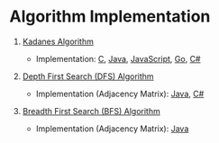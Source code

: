 # Algorithm Implementation

1) [Kadanes Algorithm](src/kadanes_algorithm)
    - Implementation: [C](src/kadanes_algorithm/KadanesImpl.c), [Java](src/kadanes_algorithm/KadanesImpl.java), [JavaScript](src/kadanes_algorithm/KadanesImpl.js), [Go](src/kadanes_algorithm/KadanesImpl.go), [C#](src/kadanes_algorithm/KadanesImpl.cs)

2) [Depth First Search (DFS) Algorithm](src/depth_first_search)
    - Implementation (Adjacency Matrix): [Java](src/depth_first_search/DFS_adjmat.java), [C#](src/kadanes_algorithm/DFS_adjmat..cs)

3) [Breadth First Search (BFS) Algorithm](src/breadth_first_search)
    - Implementation (Adjacency Matrix): [Java](src/breadth_first_search/BFS_adjmat.java)